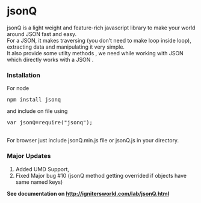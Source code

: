 jsonQ
=====

jsonQ is a light weight and feature-rich javascript library to make your world around JSON fast and easy.<br />
For a JSON, it makes traversing (you don’t need to make loop inside loop), extracting data and manipulating it very simple.<br/>
It also provide some utilty methods , we need while working with JSON which directly works with a JSON .

### Installation
  <p>
  	For node
    <pre>
npm install jsonq
</pre>
and include on file using
<pre>
var jsonQ=require("jsonq");
</pre>

<br/>
    For browser just include jsonQ.min.js file or jsonQ.js in your directory.
  </p>

### Major Updates
1. Added UMD Support,
2. Fixed Major bug #10 (jsonQ method getting overrided if objects have same named keys)

<strong>See documentation on http://ignitersworld.com/lab/jsonQ.html</strong>
